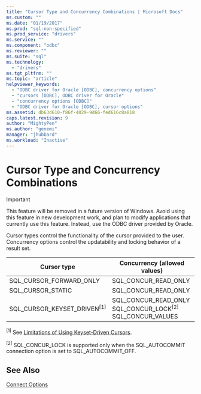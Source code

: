 ```yaml
---
title: "Cursor Type and Concurrency Combinations | Microsoft Docs"
ms.custom: ""
ms.date: "01/19/2017"
ms.prod: "sql-non-specified"
ms.prod_service: "drivers"
ms.service: ""
ms.component: "odbc"
ms.reviewer: ""
ms.suite: "sql"
ms.technology: 
  - "drivers"
ms.tgt_pltfrm: ""
ms.topic: "article"
helpviewer_keywords: 
  - "ODBC driver for Oracle [ODBC], concurrency options"
  - "cursors [ODBC], ODBC driver for Oracle"
  - "concurrency options [ODBC]"
  - "ODBC driver for Oracle [ODBC], cursor options"
ms.assetid: db63d610-f86f-4029-9d66-fed616c8a818
caps.latest.revision: 9
author: "MightyPen"
ms.author: "genemi"
manager: "jhubbard"
ms.workload: "Inactive"
---
```

# Cursor Type and Concurrency Combinations
> [!IMPORTANT]  
>  This feature will be removed in a future version of Windows. Avoid using this feature in new development work, and plan to modify applications that currently use this feature. Instead, use the ODBC driver provided by Oracle.  
  
 Cursor types control the functionality of the cursor provided to the user. Concurrency options control the updatability and locking behavior of a result set.  
  
|Cursor type|Concurrency (allowed values)|  
|-----------------|------------------------------------|  
|SQL_CURSOR_FORWARD_ONLY|SQL_CONCUR_READ_ONLY|  
|SQL_CURSOR_STATIC|SQL_CONCUR_READ_ONLY|  
|SQL_CURSOR_KEYSET_DRIVEN<sup>[1]</sup>|SQL_CONCUR_READ_ONLY SQL_CONCUR_LOCK<sup>[2]</sup> SQL_CONCUR_VALUES|  
  
 <sup>[1]</sup> See [Limitations of Using Keyset-Driven Cursors](../../odbc/microsoft/limitations-of-using-keyset-driven-cursors.md).  
  
 <sup>[2]</sup> SQL_CONCUR_LOCK is supported only when the SQL_AUTOCOMMIT connection option is set to SQL_AUTOCOMMIT_OFF.  
  
## See Also  
 [Connect Options](../../odbc/microsoft/connect-options.md)
